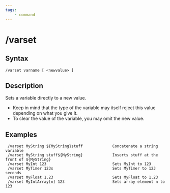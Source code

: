 ```yaml
---
tags:
    - command
---
```

# /varset

## Syntax

```eqcommand
/varset varname [ <newvalue> ]
```

## Description

Sets a variable directly to a new value.

* Keep in mind that the type of the variable may itself reject this value depending on what you give it.
* To clear the value of the variable, you may omit the new value.

## Examples

```text
 /varset MyString ${MyString}stuff             Concatenate a string variable
 /varset MyString stuff${MyString}             Inserts stuff at the front of ${MyString}
 /varset MyInt 123                             Sets MyInt to 123
 /varset MyTimer 123s                          Sets MyTimer to 123 seconds
 /varset MyFloat 1.23                          Sets MyFloat to 1.23
 /varset MyIntArray[n] 123                     Sets array element n to 123
```
